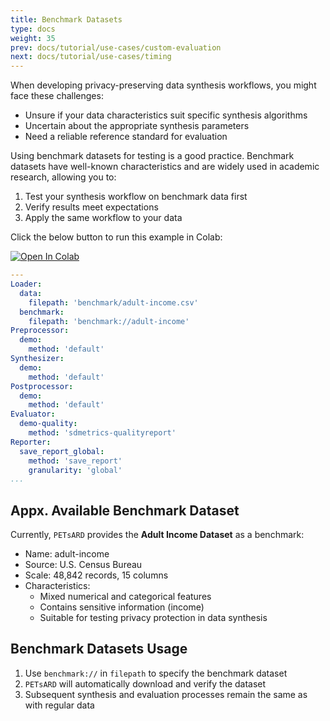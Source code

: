 ```yaml
---
title: Benchmark Datasets
type: docs
weight: 35
prev: docs/tutorial/use-cases/custom-evaluation
next: docs/tutorial/use-cases/timing
---
```



When developing privacy-preserving data synthesis workflows, you might face these challenges:
  - Unsure if your data characteristics suit specific synthesis algorithms
  - Uncertain about the appropriate synthesis parameters
  - Need a reliable reference standard for evaluation

Using benchmark datasets for testing is a good practice. Benchmark datasets have well-known characteristics and are widely used in academic research, allowing you to:
  1. Test your synthesis workflow on benchmark data first
  2. Verify results meet expectations
  3. Apply the same workflow to your data

Click the below button to run this example in Colab:

[![Open In Colab](https://colab.research.google.com/assets/colab-badge.svg)](https://colab.research.google.com/github/nics-dp/petsard/blob/main/demo/tutorial/use-cases/benchmark-datasets.ipynb)

```yaml
---
Loader:
  data:
    filepath: 'benchmark/adult-income.csv'
  benchmark:
    filepath: 'benchmark://adult-income'
Preprocessor:
  demo:
    method: 'default'
Synthesizer:
  demo:
    method: 'default'
Postprocessor:
  demo:
    method: 'default'
Evaluator:
  demo-quality:
    method: 'sdmetrics-qualityreport'
Reporter:
  save_report_global:
    method: 'save_report'
    granularity: 'global'
...
```

## Appx. Available Benchmark Dataset

Currently, `PETsARD` provides the **Adult Income Dataset** as a benchmark:

  - Name: adult-income
  - Source: U.S. Census Bureau
  - Scale: 48,842 records, 15 columns
  - Characteristics:
    - Mixed numerical and categorical features
    - Contains sensitive information (income)
    - Suitable for testing privacy protection in data synthesis

## Benchmark Datasets Usage

  1. Use `benchmark://` in `filepath` to specify the benchmark dataset
  2. `PETsARD` will automatically download and verify the dataset
  3. Subsequent synthesis and evaluation processes remain the same as with regular data
